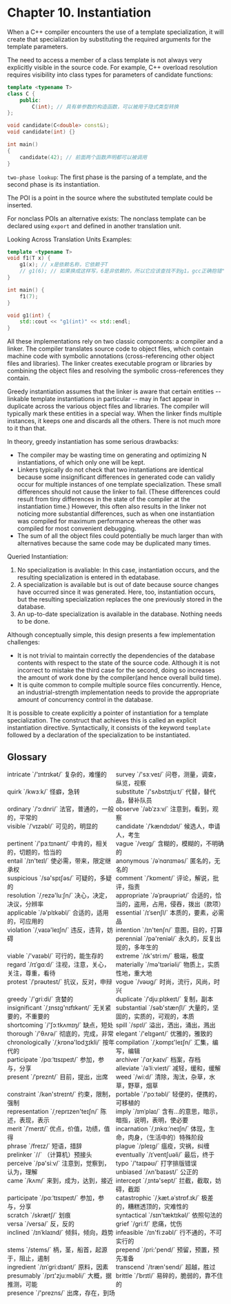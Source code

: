 # Chapter 10. Instantiation



When a C++ compiler encounters the use of a template specialization, it will create that specialization by substituting the required arguments for the template parameters.

The need to access a member of a class template is not always very explicitly visible in the source code. For example, C++ overload resolution requires visibility into class types for parameters of candidate functions:

```c++
template <typename T>
class C {
    public:
        C(int); // 具有单参数的构造函数，可以被用于隐式类型转换
};

void candidate(C<double> const&);
void candidate(int) {}

int main()
{
    candidate(42); // 前面两个函数声明都可以被调用
}
```

`two-phase lookup`: The first phase is the parsing of a template, and the second phase is its instantiation.

The POI is a point in the source where the substituted template could be inserted.

For nonclass POIs an alternative exists: The nonclass template can be declared using `export` and defined in another translation unit.

Looking Across Translation Units Examples:

```c++
template <typename T>
void f1(T x) {
    g1(x); // x是依赖名称，它依赖于T
    // g1(6); // 如果换成这样写，6是非依赖的，所以它应该查找不到g1。gcc正确抱错"错误：'g1'的实参不依赖模版参数，所以'g1'的声明必须可用[-fpermissive]"，VC++却通过编译并调用了后面的g1，这是不符合标准的。
}

int main() {
    f1(7);
}

void g1(int) {
    std::cout << "g1(int)" << std::endl;
}
```

All these implementations rely on two classic components: a compiler and a linker. The compiler translates source code to object files, which contain machine code with symbolic annotations (cross-referencing other object files and libraries). The linker creates executable program or libraries by combining the object files and resolving the symbolic cross-references they contain.

Greedy instantiation assumes that the linker is aware that certain entities -- linkable template instantiations in particular -- may in fact appear in duplicate across the various object files and libraries. The compiler will typically mark these entities in a special way. When the linker finds multiple instances, it keeps one and discards all the others. There is not much more to it than that.

In theory, greedy instantiation has some serious drawbacks:

- The compiler may be wasting time on generating and optimizing N instantiations, of which only one will be kept.
- Linkers typically do not check that two instantiations are identical because some insignificant differences in generated code can validly occur for multiple instances of one template specialization. These small differences should not cause the linker to fail. (These differences could result from tiny differences in the state of the compiler at the instantiation time.) However, this often also results in the linker not noticing more substantial differences, such as when one instantiation was compiled for maximum performance whereas the other was compiled for most convenient debugging.
- The sum of all the object files could potentially be much larger than with alternatives because the same code may be duplicated many times.

Queried Instantiation:

1. No specialization is avaliable: In this case, instantiation occurs, and the resulting specialization is entered in th edatabase.
2. A specialization is available but is out of date because source changes have occurred since it was generated. Here, too, instantiation occurs, but the resulting specialization replaces the one previously stored in the database.
3. An up-to-date specialization is available in the database. Nothing needs to be done.

Although conceptually simple, this design presents a few implementation challenges:

- It is not trivial to maintain correctly the dependencies of the database contents with respect to the state of the source code. Although it is not incorrect to mistake the third case for the second, doing so increases the amount of work done by the compiler(and hence overall build time).
- It is quite common to compile multiple source files concurrently. Hence, an industrial-strength implementation needs to provide the appropriate amount of concurrency control in the database.

It is possible to create explicitly a pointer of instantiation for a template specialization. The construct that achieves this is called an explicit instantiation directive. Syntactically, it consists of the keyword `template` followed by a declaration of the specialization to be instantiated.



## Glossary

<div style="width: 50%; float:left;">intricate `/'ɪntrɪkət/` 复杂的，难懂的</div>
<div style="width: 50%; float:left;">survey `/'sɜːveɪ/` 问卷，测量，调查，纵览，视察</div>
<div style="width: 50%; float:left;">quirk `/kwɜːk/` 怪癖，急转</div>
<div style="width: 50%; float:left;">substitute `/'sʌbstɪtjuːt/` 代替，替代品，替补队员
</div>
<div style="width: 50%; float:left;">ordinary `/ˈɔːdnri/` 法官，普通的，一般的，平常的
</div>
<div style="width: 50%; float:left;">observe `/əbˈzɜːv/` 注意到，看到，观察</div>
<div style="width: 50%; float:left;">visible `/ˈvɪzəbl/` 可见的，明显的</div>
<div style="width: 50%; float:left;">candidate `/ˈkændɪdət/` 候选人，申请人，考生</div>
<div style="width: 50%; float:left;">pertinent `/'pɜːtɪnənt/` 中肯的，相关的，切题的，恰当的</div>
<div style="width: 50%; float:left;">vague `/veɪɡ/` 含糊的，模糊的，不明确的</div>
<div style="width: 50%; float:left;">entail `/ɪn'teɪl/` 使必需，带来，限定继承权</div>
<div style="width: 50%; float:left;">anonymous `/əˈnɑnɪməs/` 匿名的，无名的</div>
<div style="width: 50%; float:left;">suspicious `/sə'spɪʃəs/` 可疑的，多疑的</div>
<div style="width: 50%; float:left;">comment `/ˈkɒment/` 评论，解说，批评，指责</div>
<div style="width: 50%; float:left;">resolution `/ˌrezə'luːʃn/` 决心，决定，决议，分辨率</div>
<div style="width: 50%; float:left;">appropriate `/əˈprəʊpriət/`  合适的，恰当的，盗用，占用，侵吞，拨出（款项）</div>
<div style="width: 50%; float:left;">applicable `/ə'plɪkəbl/` 合适的，适用的，可应用的</div>
<div style="width: 50%; float:left;">essential `/ɪˈsenʃl/` 本质的，要素，必需品</div>
<div style="width: 50%; float:left;">violation `/ˌvaɪə'leɪʃn/` 违反，违背，妨碍</div>
<div style="width: 50%; float:left;">intention `/ɪn'tenʃn/` 意图，目的，打算</div>
<div style="width: 50%; float:left;">perennial `/pə'reniəl/` 永久的，反复出现的，多年生的
</div>
<div style="width: 50%; float:left;">viable `/'vaɪəbl/` 可行的，能生存的</div>
<div style="width: 50%; float:left;">extreme `/ɪk'striːm/` 极端，极度</div>
<div style="width: 50%; float:left;">regard `/rɪˈɡɑːd/` 注视，注意，关心，关注，尊重，看待
</div>
<div style="width: 50%; float:left;">materially `/mə'tɪəriəli/` 物质上，实质性地，重大地</div>
<div style="width: 50%; float:left;">protest `/ˈprəʊtest/` 抗议，反对，申辩</div>
<div style="width: 50%; float:left;">vogue `/vəʊɡ/` 时尚，流行，风尚，时兴</div>
<div style="width: 50%; float:left;">greedy `/'ɡriːdi/` 贪婪的</div>
<div style="width: 50%; float:left;">duplicate `/ˈdjuːplɪkeɪt/` 复制，副本</div>
<div style="width: 50%; float:left;">insignificant `/ˌɪnsɪɡ'nɪfɪkənt/` 无关紧要的，不重要的</div>
<div style="width: 50%; float:left;">substantial `/səb'stænʃl/` 大量的，坚固的，实质的，可观的，本质</div>
<div style="width: 50%; float:left;">shortcoming `/'ʃɔːtkʌmɪŋ/` 缺点，短处</div>
<div style="width: 50%; float:left;">spill `/spɪl/` 溢出，洒出，涌出，溅出</div>
<div style="width: 50%; float:left;">thorough `/'θʌrə/` 彻底的，完成，非常</div>
<div style="width: 50%; float:left;">elegant `/'elɪɡənt/` 优雅的，雅致的</div>
<div style="width: 50%; float:left;">chronologically `/ˌkrɒnə'lɒdʒɪkli/` 按年代的</div>
<div style="width: 50%; float:left;">compilation `/ˌkɒmpɪ'leɪʃn/` 汇集，编写，编辑</div>
<div style="width: 50%; float:left;">participate `/pɑːˈtɪsɪpeɪt/` 参加，参与，分享</div>
<div style="width: 50%; float:left;">archiver `/ˈɑrˌkaɪv/` 档案，存档</div>
<div style="width: 50%; float:left;">alleviate `/əˈliːvieɪt/` 减轻，缓和，缓解</div>
<div style="width: 50%; float:left;">present `/ˈpreznt/` 目前，提出，出席</div>
<div style="width: 50%; float:left;">weed `/wiːd/` 清除，淘汰，杂草，水草，野草，烟草</div>
<div style="width: 50%; float:left;">constraint `/kən'streɪnt/` 约束，限制，强制</div>
<div style="width: 50%; float:left;">portable `/'pɔːtəbl/` 轻便的，便携的，可移植的</div>
<div style="width: 50%; float:left;">representation `/ˌreprɪzen'teɪʃn/` 陈述，表现，表示</div>
<div style="width: 50%; float:left;">imply `/ɪmˈplaɪ/` 含有...的意思，暗示，暗指，说明，表明，使必要</div>
<div style="width: 50%; float:left;">merit `/ˈmerɪt/` 优点，价值，功绩，值得</div>
<div style="width: 50%; float:left;">incarnation `/ˌɪnkɑːˈneɪʃn/` 体现，生命，肉身，（生活中的）特殊阶段</div>
<div style="width: 50%; float:left;">phrase `/freɪz/` 短语，措辞</div>
<div style="width: 50%; float:left;">plague `/pleɪɡ/` 瘟疫，灾祸，纠缠</div>
<div style="width: 50%; float:left;">prelinker `//` （计算机）预接头</div>
<div style="width: 50%; float:left;">eventually `/ɪˈventʃuəli/` 最后，终于</div>
<div style="width: 50%; float:left;">perceive `/pə'siːv/` 注意到，觉察到，认为，理解</div>
<div style="width: 50%; float:left;">typo `/'taɪpəʊ/` 打字排版错误</div>
<div style="width: 50%; float:left;">unbiased `/ʌn'baɪəst/` 公正的</div>
<div style="width: 50%; float:left;">came `/kʌm/` 来到，成为，达到，接近</div>
<div style="width: 50%; float:left;">intercept `/ˌɪntə'sept/` 拦截，截取，妨碍，截距</div>
<div style="width: 50%; float:left;">participate `/pɑːˈtɪsɪpeɪt/` 参加，参与，分享</div>
<div style="width: 50%; float:left;">catastrophic `/ˌkæt.əˈstrɒf.ɪk/` 极差的，糟糕透顶的，灾难性的</div>
<div style="width: 50%; float:left;">scratch `/skrætʃ/` 划痕</div>
<div style="width: 50%; float:left;">syntactical `/sɪn'tæktɪkəl/` 依照句法的</div>
<div style="width: 50%; float:left;">versa `/versa/` 反，反的</div>
<div style="width: 50%; float:left;">grief `/ɡriːf/` 悲痛，忧伤</div>
<div style="width: 50%; float:left;">inclined `/ɪnˈklaɪnd/` 倾斜，倾向，趋势</div>
<div style="width: 50%; float:left;">infeasible `/ɪn'fiːzəbl/` 行不通的，不可实行的</div>
<div style="width: 50%; float:left;">stems `/stems/` 柄，茎，船首，起源于，阻止，遏制</div>
<div style="width: 50%; float:left;">prepend `/pri:'pend/` 预留，预置，预先准备</div>
<div style="width: 50%; float:left;">ingredient `/ɪnˈɡriːdɪənt/` 原料，因素</div>
<div style="width: 50%; float:left;">transcend `/træn'send/` 超越，胜过</div>
<div style="width: 50%; float:left;">presumably `/prɪ'zjuːməbli/` 大概，据推测，可能</div>
<div style="width: 50%; float:left;">brittle `/ˈbrɪtl/` 易碎的，脆弱的，靠不住的</div>
<div style="width: 50%; float:left;">presence `/'prezns/` 出席，存在，到场</div>